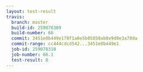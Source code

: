 ```yaml
---
layout: test-result
travis:
  branch: master
  build-id: 259078309
  build-number: 66
  commit: 3451e0b449e170f1a0e5b85850ab8e9d0e3a70da
  commit-range: cc444cdcd542...3451e0b449e1
  job-id: 259078310
  job-number: 66.1
  test-result: 0
---
```

